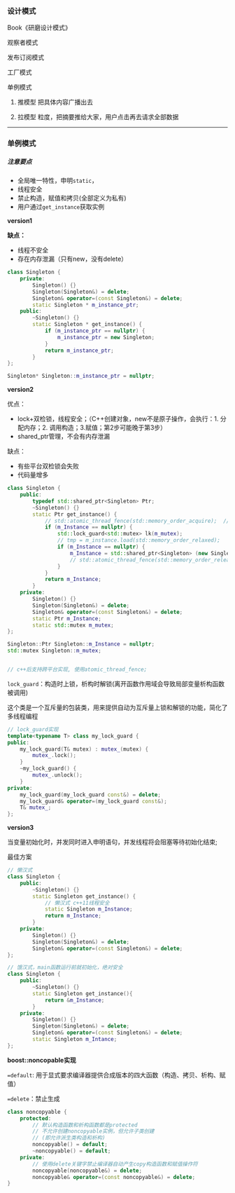 

###  设计模式

Book《研磨设计模式》



观察者模式

发布订阅模式

工厂模式

单例模式



1) 推模型 把具体内容广播出去

2) 拉模型 粒度，把摘要推给大家，用户点击再去请求全部数据



---

### 单例模式

##### 注意要点

- 全局唯一特性，申明`static`，
- 线程安全
- 禁止构造，赋值和拷贝(全部定义为私有)
- 用户通过`get_instance`获取实例

**version1**

**缺点：**

- 线程不安全
- 存在内存泄漏（只有new，没有delete）

```c++
class Singleton {
  	private:
    	Singleton() {}
    	Singleton(Singleton&) = delete;
    	Singleton& operator=(const Singleton&) = delete;
    	static Singleton * m_instance_ptr;
   	public:
    	~Singleton() {}
    	static Singleton * get_instance() {
            if (m_instance_ptr == nullptr) {
                m_instance_ptr = new Singleton;
            }
            return m_instance_ptr;
        }
};

Singleton* Singleton::m_instance_ptr = nullptr;
```

**version2**

优点：

- lock+双检锁，线程安全；（C++创建对象，new不是原子操作，会执行：1. 分配内存；2. 调用构造；3.赋值；第2步可能晚于第3步）
- shared_ptr管理，不会有内存泄漏

缺点：

- 有些平台双检锁会失败
- 代码量增多

```c++
class Singleton {
 	public:
    	typedef std::shared_ptr<Singleton> Ptr;
    	~Singleton() {}
    	static Ptr get_instance() {
            // std::atomic_thread_fence(std::memory_order_acquire);  //获取内存fence
            if (m_Instance == nullptr) {
                std::lock_guard<std::mutex> lk(m_mutex);
                // tmp = m_instance.load(std::memory_order_relaxed);
                if (m_Instance == nullptr) {
                    m_Instance = std::shared_ptr<Singleton> (new Singleton);
                    // std::atomic_thread_fence(std::memory_order_release);  // 释放内存fence
                }
            }
            return m_Instance;
        }
    private:
    	Singleton() {}
    	Singleton(Singleton&) = delete;
    	Singleton& operator=(const Singleton&) = delete;
    	static Ptr m_Instance;
    	static std::mutex m_mutex;
};

Singleton::Ptr Singleton::m_Instance = nullptr;
std::mutex Singleton::m_mutex;


// c++后支持跨平台实现, 使用atomic_thread_fence;
```



`lock_guard`：构造时上锁，析构时解锁(离开函数作用域会导致局部变量析构函数被调用)

这个类是一个互斥量的包装类，用来提供自动为互斥量上锁和解锁的功能，简化了多线程编程

```c++
// lock_guard实现
template<typename T> class my_lock_guard {
public:
    my_lock_guard(T& mutex) : mutex_(mutex) {
        mutex_.lock();
    }
    ~my_lock_guard() {
        mutex_.unlock();
    }
private:
    my_lock_guard(my_lock_guard const&) = delete;
    my_lock_guard& operator=(my_lock_guard const&);
    T& mutex_;
};
```



**version3**

当变量初始化时，并发同时进入申明语句，并发线程将会阻塞等待初始化结束;

最佳方案

```c++
// 懒汉式
class Singleton {
  	public:
    	~Singleton() {}
    	static Singleton get_instance() {
            // 懒汉式 c++11线程安全
            static Singleton m_Instance;
            return m_Instance;
        }
    private:
    	Singleton() {}
    	Singleton(Singleton&) = delete;
    	Singleton& operator=(const Singleton&) = delete;
};

// 饿汉式，main函数运行前就初始化，绝对安全
class Singleton {
 	public:
    	~Singleton() {}
    	static Singleton get_instance(){
            return &m_Instance;
        }
    private:
    	Singleton() {}
    	Singleton(Singleton&) = delete;
    	Singleton& operator=(const Singleton&) = delete;
    	static Singleton m_Intance; 
};
```



**boost::noncopable实现**

`=default`: 用于显式要求编译器提供合成版本的四大函数（构造、拷贝、析构、赋值）

`=delete`：禁止生成

```c++
class noncopyable {
    protected:
    	// 默认构造函数和析构函数都是protected
		// 不允许创建noncopyable实例，但允许子类创建
		// (即允许派生类构造和析构)
    	noncopyable() = default;
    	~noncopyable() = default;
    private:
   		// 使用delete关键字禁止编译器自动产生copy构造函数和赋值操作符
    	noncopyable(noncopyable&) = delete;
    	noncopyable& operator=(const noncopyable&) = delete;
}
```

